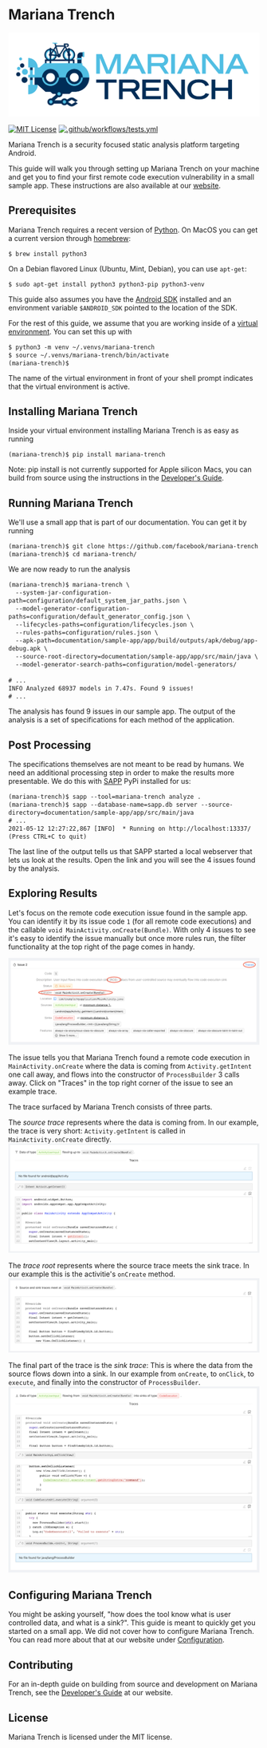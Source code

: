# Mariana Trench

![logo](https://github.com/facebook/mariana-trench/blob/main/logo.png?raw=true)

[![MIT License](https://img.shields.io/badge/license-MIT-blue.svg?style=flat)](http://choosealicense.com/licenses/mit/)
[![.github/workflows/tests.yml](https://github.com/facebook/mariana-trench/actions/workflows/tests.yml/badge.svg)](https://github.com/facebook/mariana-trench/actions/workflows/tests.yml)

Mariana Trench is a security focused static analysis platform targeting Android.

This guide will walk you through setting up Mariana Trench on your machine and get you to find your first remote code execution vulnerability in a small sample app. These instructions are also available at our [website](https://mariana-tren.ch/docs/getting-started).

## Prerequisites
Mariana Trench requires a recent version of [Python](https://www.python.org/downloads/). On MacOS you can get a current version through [homebrew](https://brew.sh/):

```shell
$ brew install python3
```

On a Debian flavored Linux (Ubuntu, Mint, Debian), you can use `apt-get`:

```shell
$ sudo apt-get install python3 python3-pip python3-venv
```

This guide also assumes you have the [Android SDK](https://developer.android.com/studio) installed and an environment variable `$ANDROID_SDK` pointed to the location of the SDK.

For the rest of this guide, we assume that you are working inside of a [virtual environment](https://docs.python.org/3/tutorial/venv.html). You can set this up with

```shell
$ python3 -m venv ~/.venvs/mariana-trench
$ source ~/.venvs/mariana-trench/bin/activate
(mariana-trench)$
```

The name of the virtual environment in front of your shell prompt indicates that the virtual environment is active.

## Installing Mariana Trench
Inside your virtual environment installing Mariana Trench is as easy as running

```shell
(mariana-trench)$ pip install mariana-trench
```

Note: pip install is not currently supported for Apple silicon Macs, you can build from source using the instructions in the [Developer's Guide](https://mariana-tren.ch/docs/contribution#building-from-source).

## Running Mariana Trench
We'll use a small app that is part of our documentation. You can get it by running

```shell
(mariana-trench)$ git clone https://github.com/facebook/mariana-trench
(mariana-trench)$ cd mariana-trench/
```

We are now ready to run the analysis

```shell
(mariana-trench)$ mariana-trench \
  --system-jar-configuration-path=configuration/default_system_jar_paths.json \
  --model-generator-configuration-paths=configuration/default_generator_config.json \
  --lifecycles-paths=configuration/lifecycles.json \
  --rules-paths=configuration/rules.json \
  --apk-path=documentation/sample-app/app/build/outputs/apk/debug/app-debug.apk \
  --source-root-directory=documentation/sample-app/app/src/main/java \
  --model-generator-search-paths=configuration/model-generators/

# ...
INFO Analyzed 68937 models in 7.47s. Found 9 issues!
# ...
```

The analysis has found 9 issues in our sample app. The output of the analysis is a set of specifications for each method of the application.

## Post Processing
The specifications themselves are not meant to be read by humans. We need an additional processing step in order to make the results more presentable. We do this with [SAPP](https://github.com/facebook/sapp) PyPi installed for us:

```shell
(mariana-trench)$ sapp --tool=mariana-trench analyze .
(mariana-trench)$ sapp --database-name=sapp.db server --source-directory=documentation/sample-app/app/src/main/java
# ...
2021-05-12 12:27:22,867 [INFO]  * Running on http://localhost:13337/ (Press CTRL+C to quit)
```

The last line of the output tells us that SAPP started a local webserver that lets us look at the results. Open the link and you will see the 4 issues found by the analysis.

## Exploring Results
Let's focus on the remote code execution issue found in the sample app. You can identify it by its issue code `1` (for all remote code executions) and the callable `void MainActivity.onCreate(Bundle)`. With only 4 issues to see it's easy to identify the issue manually but once more rules run, the filter functionality at the top right of the page comes in handy.

![Single Issue Display](https://github.com/facebook/mariana-trench/blob/main/documentation/website/static/img/issue.png?raw=true)

The issue tells you that Mariana Trench found a remote code execution in `MainActivity.onCreate` where the data is coming from `Activity.getIntent` one call away, and flows into the constructor of `ProcessBuilder` 3 calls away. Click on "Traces" in the top right corner of the issue to see an example trace.

The trace surfaced by Mariana Trench consists of three parts.

The *source trace* represents where the data is coming from. In our example, the trace is very short: `Activity.getIntent` is called in `MainActivity.onCreate` directly.
![Trace Source](https://github.com/facebook/mariana-trench/blob/main/documentation/website/static/img/trace_source.png?raw=true)

The *trace root* represents where the source trace meets the sink trace. In our example this is the activitie's `onCreate` method.
![Trace Root](https://github.com/facebook/mariana-trench/blob/main/documentation/website/static/img/trace_root.png?raw=true)

The final part of the trace is the *sink trace*: This is where the data from the source flows down into a sink. In our example from `onCreate`, to `onClick`, to `execute`, and finally into the constructor of `ProcessBuilder`.
![Trace Sink](https://github.com/facebook/mariana-trench/blob/main/documentation/website/static/img/trace_sink.png?raw=true)

## Configuring Mariana Trench
You might be asking yourself, "how does the tool know what is user controlled data, and what is a sink?". This guide is meant to quickly get you started on a small app. We did not cover how to configure Mariana Trench. You can read more about that at our website under [Configuration](https://mariana-tren.ch/docs/configuration).

## Contributing
For an in-depth guide on building from source and development on Mariana Trench, see the [Developer's Guide](https://mariana-tren.ch/docs/contribution) at our website.

## License
Mariana Trench is licensed under the MIT license.
